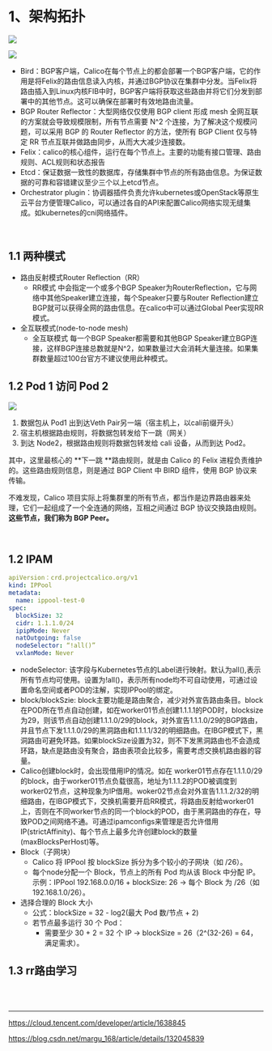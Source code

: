# 1、架构拓扑

![](https://i0.hdslb.com/bfs/article/029dae5859ef716b2bc16099c4ad1dbd368973997.png)

![](https://ask.qcloudimg.com/http-save/yehe-6638172/x2crhv7hyj.png)

- Bird：BGP客户端，Calico在每个节点上的都会部署一个BGP客户端，它的作用是将Felix的路由信息读入内核，并通过BGP协议在集群中分发。当Felix将路由插入到Linux内核FIB中时，BGP客户端将获取这些路由并将它们分发到部署中的其他节点。这可以确保在部署时有效地路由流量。
- BGP Router Reflector：大型网络仅仅使用 BGP client 形成 mesh 全网互联的方案就会导致规模限制，所有节点需要 N^2 个连接，为了解决这个规模问题，可以采用 BGP 的 Router Reflector 的方法，使所有 BGP Client 仅与特定 RR 节点互联并做路由同步，从而大大减少连接数。
- Felix：calico的核心组件，运行在每个节点上。主要的功能有接口管理、路由规则、ACL规则和状态报告
- Etcd：保证数据一致性的数据库，存储集群中节点的所有路由信息。为保证数据的可靠和容错建议至少三个以上etcd节点。
- Orchestrator plugin：协调器插件负责允许kubernetes或OpenStack等原生云平台方便管理Calico，可以通过各自的API来配置Calico网络实现无缝集成。如kubernetes的cni网络插件。

<br/>

## 1.1 两种模式

- 路由反射模式Router Reflection（RR）
  - RR模式 中会指定一个或多个BGP Speaker为RouterReflection，它与网络中其他Speaker建立连接，每个Speaker只要与Router Reflection建立BGP就可以获得全网的路由信息。在calico中可以通过Global Peer实现RR模式。
- 全互联模式(node-to-node mesh)
  - 全互联模式 每一个BGP Speaker都需要和其他BGP Speaker建立BGP连接，这样BGP连接总数就是N^2，如果数量过大会消耗大量连接。如果集群数量超过100台官方不建议使用此种模式。

## 1.2 Pod 1 访问 Pod 2

![](https://ask.qcloudimg.com/http-save/yehe-6638172/j41ngbry2b.png)

1. 数据包从 Pod1 出到达Veth Pair另一端（宿主机上，以cali前缀开头）
2. 宿主机根据路由规则，将数据包转发给下一跳（网关）
3. 到达 Node2，根据路由规则将数据包转发给 cali 设备，从而到达 Pod2。

其中，这里最核心的 **下一跳 **路由规则，就是由 Calico 的 Felix 进程负责维护的。这些路由规则信息，则是通过 BGP Client 中 BIRD 组件，使用 BGP 协议来传输。

不难发现，Calico 项目实际上将集群里的所有节点，都当作是边界路由器来处理，它们一起组成了一个全连通的网络，互相之间通过 BGP 协议交换路由规则。**这些节点，我们称为 BGP Peer。**

<br/>

## 1.2 IPAM

```yaml
apiVersion：crd.projectcalico.org/v1
kind: IPPool
metadata:
  name: ippool-test-0
spec:
  blockSize: 32
  cidr: 1.1.1.0/24
  ipipMode: Never
  natOutgoing: false
  nodeSelector: “!all()”
  vxlanMode: Never
```

- nodeSelector: 该字段与Kubernetes节点的Label进行映射。默认为all(),表示所有节点均可使用。设置为!all()，表示所有node均不可自动使用，可通过设置命名空间或者POD的注解，实现IPPool的绑定。
- block/blockSzie: block主要功能是路由聚合，减少对外宣告路由条目。block在POD所在节点自动创建，如在worker01节点创建1.1.1.1的POD时，blocksize为29，则该节点自动创建1.1.1.0/29的block，对外宣告1.1.1.0/29的BGP路由，并且节点下发1.1.1.0/29的黑洞路由和1.1.1.1/32的明细路由。在IBGP模式下，黑洞路由可避免环路。如果blockSize设置为32，则不下发黑洞路由也不会造成环路，缺点是路由没有聚合，路由表项会比较多，需要考虑交换机路由器的容量。
- Calico创建block时，会出现借用IP的情况。如在 worker01节点存在1.1.1.0/29的block，由于worker01节点负载很高，地址为1.1.1.2的POD被调度到worker02节点，这种现象为IP借用。woker02节点会对外宣告1.1.1.2/32的明细路由，在IBGP模式下，交换机需要开启RR模式，将路由反射给worker01上，否则在不同worker节点的同一个block的POD，由于黑洞路由的存在，导致POD之间网络不通。可通过ipamconfigs来管理是否允许借用IP(strictAffinity)、每个节点上最多允许创建block的数量(maxBlocksPerHost)等。
- Block（子网块）
  - Calico 将 IPPool 按 blockSize 拆分为多个较小的子网块（如 /26）。
  - 每个node分配一个 Block，节点上的所有 Pod 均从该 Block 中分配 IP。
示例：IPPool 192.168.0.0/16 + blockSize: 26 → 每个 Block 为 /26（如 192.168.1.0/26）。
- 选择合理的 Block 大小
  - 公式：blockSize = 32 - log2(最大 Pod 数/节点 + 2)
  - 若节点最多运行 30 个 Pod：
    - 需要至少 30 + 2 = 32 个 IP → blockSize = 26（2^(32-26) = 64，满足需求）。

## 1.3 rr路由学习

<br/>

<br/>

---

https://cloud.tencent.com/developer/article/1638845

https://blog.csdn.net/margu_168/article/details/132045839
